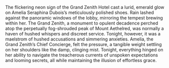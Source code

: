 The flickering neon sign of the Grand Zenith Hotel cast a lurid, emerald glow on Amelia  Seraphina Dubois’s meticulously polished shoes.  Rain lashed against the panoramic windows of the lobby, mirroring the tempest brewing within her.  The Grand Zenith, a monument to opulent decadence perched atop the perpetually fog-shrouded peak of Mount Aethelred, was normally a haven of hushed whispers and discreet service.  Tonight, however, it was a maelstrom of hushed accusations and simmering anxieties.  Amelia, the Grand Zenith’s Chief Concierge, felt the pressure, a tangible weight settling on her shoulders like the damp, clinging mist.  Tonight, everything hinged on her ability to navigate the treacherous currents of unspoken expectations and looming secrets, all while maintaining the illusion of effortless grace.
